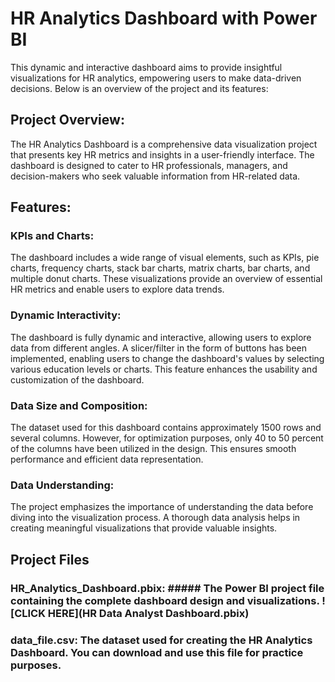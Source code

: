 # HR Analytics Dashboard with Power BI

This dynamic and interactive dashboard aims to provide insightful visualizations for HR analytics, empowering users to make data-driven decisions. Below is an overview of the project and its features:

## Project Overview:
The HR Analytics Dashboard is a comprehensive data visualization project that presents key HR metrics and insights in a user-friendly interface. The dashboard is designed to cater to HR professionals, managers, and decision-makers who seek valuable information from HR-related data.

## Features:
### KPIs and Charts: 
The dashboard includes a wide range of visual elements, such as KPIs, pie charts, frequency charts, stack bar charts, matrix charts, bar charts, and multiple donut charts. These visualizations provide an overview of essential HR metrics and enable users to explore data trends.

### Dynamic Interactivity: 
The dashboard is fully dynamic and interactive, allowing users to explore data from different angles. A slicer/filter in the form of buttons has been implemented, enabling users to change the dashboard's values by selecting various education levels or charts. This feature enhances the usability and customization of the dashboard.

### Data Size and Composition: 
The dataset used for this dashboard contains approximately 1500 rows and several columns. However, for optimization purposes, only 40 to 50 percent of the columns have been utilized in the design. This ensures smooth performance and efficient data representation.

### Data Understanding: 
The project emphasizes the importance of understanding the data before diving into the visualization process. A thorough data analysis helps in creating meaningful visualizations that provide valuable insights.

## Project Files

### HR_Analytics_Dashboard.pbix: ##### The Power BI project file containing the complete dashboard design and visualizations. ![CLICK HERE](HR Data Analyst Dashboard.pbix)
### data_file.csv: The dataset used for creating the HR Analytics Dashboard. You can download and use this file for practice purposes.
